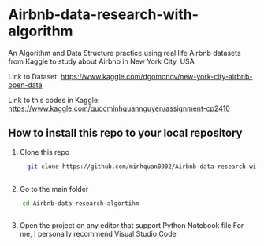 # Airbnb-data-research-with-algorithm

An Algorithm and Data Structure practice using real life Airbnb datasets from Kaggle to study about Airbnb in New York City, USA

Link to Dataset: https://www.kaggle.com/dgomonov/new-york-city-airbnb-open-data

Link to this codes in Kaggle: https://www.kaggle.com/quocminhquannguyen/assignment-cp2410

## How to install this repo to your local repository
 1. Clone this repo
    ```sh
      git clone https://github.com/minhquan0902/Airbnb-data-research-with-algorithm.git
      
    ```
 2. Go to the main folder
  ```sh
      cd Airbnb-data-research-algortihm
      
   ```
 3. Open the project on any editor that support Python Notebook file
    For me, I personally recommend Visual Studio Code
 
